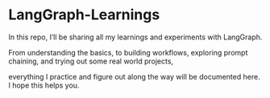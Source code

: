 # LangGraph-Learnings

In this repo, I’ll be sharing all my learnings and experiments with LangGraph. 

From understanding the basics, to building workflows, exploring prompt chaining, and trying out some real world projects,
 
everything I practice and figure out along the way will be documented here.
I hope this helps you.  